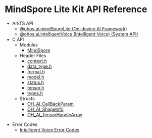 # MindSpore Lite Kit API Reference

- ArkTS API
  - [@ohos.ai.mindSporeLite (On-device AI Framework)](js-apis-mindSporeLite.md)
  <!--Del-->
  - [@ohos.ai.intelligentVoice (Intelligent Voice) (System API)](js-apis-intelligentVoice-sys.md)
  <!--DelEnd-->
- C API
  - Modules
    - [MindSpore](_mind_spore.md)
  - Header Files
    - [context.h](context_8h.md)
    - [data_type.h](data__type_8h.md)
    - [format.h](format_8h.md)
    - [model.h](model_8h.md)
    - [status.h](status_8h.md)
    - [tensor.h](tensor_8h.md)
    - [types.h](types_8h.md)
  - Structs
    - [OH_AI_CallBackParam](_o_h___a_i___call_back_param.md)
    - [OH_AI_ShapeInfo](_o_h___a_i___shape_info.md)
    - [OH_AI_TensorHandleArray](_o_h___a_i___tensor_handle_array.md)
<!--Del-->
- Error Codes
  - [Intelligent Voice Error Codes](errorcode-intelligentVoice.md)
<!--DelEnd-->
